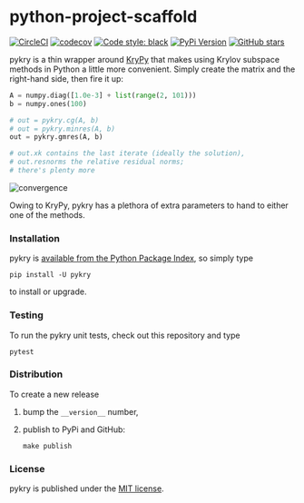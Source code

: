 # python-project-scaffold

[![CircleCI](https://img.shields.io/circleci/project/github/nschloe/pykry/master.svg)](https://circleci.com/gh/nschloe/pykry/tree/master)
[![codecov](https://img.shields.io/codecov/c/github/nschloe/pykry.svg)](https://codecov.io/gh/nschloe/pykry)
[![Code style: black](https://img.shields.io/badge/code%20style-black-000000.svg)](https://github.com/ambv/black)
[![PyPi Version](https://img.shields.io/pypi/v/pykry.svg)](https://pypi.org/project/pykry)
[![GitHub stars](https://img.shields.io/github/stars/nschloe/pykry.svg?logo=github&label=Stars&logoColor=white)](https://github.com/nschloe/pykry)

pykry is a thin wrapper around [KryPy](https://github.com/andrenarchy/krypy) that makes
using Krylov subspace methods in Python a little more convenient. Simply create the
matrix and the right-hand side, then fire it up:
```python
A = numpy.diag([1.0e-3] + list(range(2, 101)))
b = numpy.ones(100)

# out = pykry.cg(A, b)
# out = pykry.minres(A, b)
out = pykry.gmres(A, b)

# out.xk contains the last iterate (ideally the solution),
# out.resnorms the relative residual norms;
# there's plenty more
```
![convergence](https://nschloe.github.io/dmsh/conv.png)

Owing to KryPy, pykry has a plethora of extra parameters to hand to either one of the
methods.



### Installation

pykry is [available from the Python Package
Index](https://pypi.org/project/pykry/), so simply type
```
pip install -U pykry
```
to install or upgrade.

### Testing

To run the pykry unit tests, check out this repository and type
```
pytest
```

### Distribution

To create a new release

1. bump the `__version__` number,

2. publish to PyPi and GitHub:
    ```
    make publish
    ```

### License

pykry is published under the [MIT license](https://en.wikipedia.org/wiki/MIT_License).
